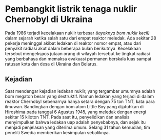 # Pembangkit listrik tenaga nuklir Chernobyl di Ukraina 

Pada 1986 terjadi kecelakaan nuklir terbesar _(layaknya bom nuklir kecil)_ dalam sejarah ketika salah satu dari empat reaktor meledak.
Ada sekitar 28 pekerja meninggal akibat ledakan di reaktor nomor empat, atau dari penyakit radiasi akut dalam beberapa bulan berikutnya. Kecelakaan tersebut mengekspos jutaan orang di wilayah tersebut ke tingkat radiasi yang berbahaya dan memaksa evakuasi permanen berskala luas sampai ratusan kota dan desa di Ukraina dan Belarus.
## Kejadian
Saat mendengar kejadian ledakan nuklir, yang tergambar umumnya adalah bom megaton besar yang destruktif. Namun ledakan yang terjadi di dalam reaktor Chernobyl sebenarnya hanya setara dengan 75 ton TNT, kata para ilmuwan.
Bandingkan dengan bom atom Little Boy yang dijatuhkan di Hiroshima pada tanggal 6 Agustus 1945, yang meledak dengan energi sekitar 15 kiloton TNT.
Pada saat itu, penyelidikan dan analisis menyimpulkan bahwa ledakan uap adalah penyebabnya, dan sejak itu menjadi penjelasan yang diterima umum. Selang 31 tahun kemudian, tim peneliti Swedia memberikan kesimpulan sebaliknya.
